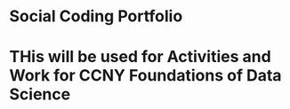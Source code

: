 # Social Coding Portfolio
# THis will be used for Activities and Work for CCNY Foundations of Data Science
